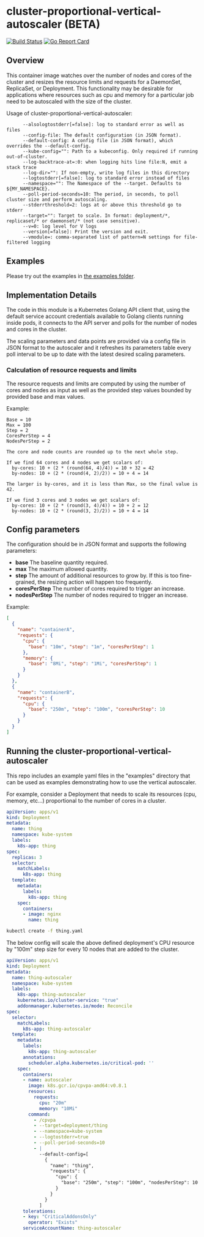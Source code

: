 # cluster-proportional-vertical-autoscaler (BETA)

[![Build Status](https://travis-ci.org/kubernetes-sigs/cluster-proportional-vertical-autoscaler.svg)](https://travis-ci.org/kubernetes-sigs/cluster-proportional-vertical-autoscaler)
[![Go Report Card](https://goreportcard.com/badge/github.com/kubernetes-sigs/cluster-proportional-vertical-autoscaler)](https://goreportcard.com/report/github.com/kubernetes-sigs/cluster-proportional-vertical-autoscaler)

## Overview

This container image watches over the number of nodes and cores of the cluster and resizes
the resource limits and requests for a DaemonSet, ReplicaSet, or Deployment. This functionality 
may be desirable for applications where resources such as cpu and memory for a particular job need 
to be autoscaled with the size of the cluster.

Usage of cluster-proportional-vertical-autoscaler:

```
      --alsologtostderr[=false]: log to standard error as well as files
      --config-file: The default configuration (in JSON format).
      --default-config: A config file (in JSON format), which overrides the --default-config.
      --kube-config="": Path to a kubeconfig. Only required if running out-of-cluster.
      --log-backtrace-at=:0: when logging hits line file:N, emit a stack trace
      --log-dir="": If non-empty, write log files in this directory
      --logtostderr[=false]: log to standard error instead of files
      --namespace="": The Namespace of the --target. Defaults to ${MY_NAMESPACE}.
      --poll-period-seconds=10: The period, in seconds, to poll cluster size and perform autoscaling.
      --stderrthreshold=2: logs at or above this threshold go to stderr
      --target="": Target to scale. In format: deployment/*, replicaset/* or daemonset/* (not case sensitive).
      --v=0: log level for V logs
      --version[=false]: Print the version and exit.
      --vmodule=: comma-separated list of pattern=N settings for file-filtered logging
```

## Examples

Please try out the examples in [the examples folder](examples/README.md).

## Implementation Details

The code in this module is a Kubernetes Golang API client that, using the default service account credentials
available to Golang clients running inside pods, it connects to the API server and polls for the number of nodes
and cores in the cluster.

The scaling parameters and data points are provided via a config file in JSON format to the autoscaler and it 
refreshes its parameters table every poll interval to be up to date with the latest desired scaling parameters.

### Calculation of resource requests and limits

The resource requests and limits are computed by using the number of cores and nodes as input as well as
the provided step values bounded by provided base and max values.

Example:

```
Base = 10
Max = 100
Step = 2
CoresPerStep = 4
NodesPerStep = 2

The core and node counts are rounded up to the next whole step.

If we find 64 cores and 4 nodes we get scalars of:
  by-cores: 10 + (2 * (round(64, 4)/4)) = 10 + 32 = 42
  by-nodes: 10 + (2 * (round(4, 2)/2)) = 10 + 4 = 14
  
The larger is by-cores, and it is less than Max, so the final value is 42.

If we find 3 cores and 3 nodes we get scalars of:
  by-cores: 10 + (2 * (round(3, 4)/4)) = 10 + 2 = 12
  by-nodes: 10 + (2 * (round(3, 2)/2)) = 10 + 4 = 14
```

## Config parameters

The configuration should be in JSON format and supports the following parameters:
  - **base** The baseline quantity required.
  - **max**  The maximum allowed quantity.
  - **step** The amount of additional resources to grow by.  If this is too fine-grained, the resizing action will happen too frequently.
  - **coresPerStep** The number of cores required to trigger an increase.
  - **nodesPerStep** The number of nodes required to trigger an increase.
      
Example:

```json
[
  {
    "name": "containerA",
    "requests": {
      "cpu": {
        "base": "10m", "step": "1m", "coresPerStep": 1
      },
      "memory": {
        "base": "8Mi", "step": "1Mi", "coresPerStep": 1
      }
    }
  },
  {
    "name": "containerB",
    "requests": {
      "cpu": {
        "base": "250m", "step": "100m", "coresPerStep": 10
      }
    }
  }
]
```

## Running the cluster-proportional-vertical-autoscaler
This repo includes an example yaml files in the "examples" directory that can be used as examples demonstrating 
how to use the vertical autoscaler.

For example, consider a Deployment that needs to scale its resources (cpu, memory, etc...) proportional to the number of
cores in a cluster.

```yaml
apiVersion: apps/v1
kind: Deployment
metadata:
  name: thing
  namespace: kube-system
  labels:
    k8s-app: thing
spec:
  replicas: 3
  selector:
    matchLabels:
      k8s-app: thing
  template:
    metadata:
      labels:
        k8s-app: thing
    spec:
      containers:
      - image: nginx
        name: thing
```

```bash
kubectl create -f thing.yaml
```


The below config will scale the above defined deployment's CPU resource by "100m" step size
for every 10 nodes that are added to the cluster.

```yaml
apiVersion: apps/v1
kind: Deployment
metadata:
  name: thing-autoscaler
  namespace: kube-system
  labels:
    k8s-app: thing-autoscaler
    kubernetes.io/cluster-service: "true"
    addonmanager.kubernetes.io/mode: Reconcile
spec:
  selector:
    matchLabels:
      k8s-app: thing-autoscaler
  template:
    metadata:
      labels:
        k8s-app: thing-autoscaler
      annotations:
        scheduler.alpha.kubernetes.io/critical-pod: ''
    spec:
      containers:
      - name: autoscaler
        image: k8s.gcr.io/cpvpa-amd64:v0.8.1
        resources:
          requests:
            cpu: "20m"
            memory: "10Mi"
        command:
          - /cpvpa
          - --target=deployment/thing
          - --namespace=kube-system
          - --logtostderr=true
          - --poll-period-seconds=10
          - |
            --default-config=[
              {
                "name": "thing",
                "requests": {
                  "cpu": {
                    "base": "250m", "step": "100m", "nodesPerStep": 10
                  }
                }
              }
            ]
      tolerations:
      - key: "CriticalAddonsOnly"
        operator: "Exists"
      serviceAccountName: thing-autoscaler
```
